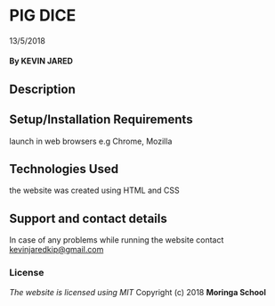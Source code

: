 # PIG DICE
####
13/5/2018
#### By **KEVIN JARED**
## Description

## Setup/Installation Requirements
launch in web browsers e.g Chrome, Mozilla
## Technologies Used
the website was created using HTML and CSS
## Support and contact details
In case of any problems while running the website contact kevinjaredkip@gmail.com  
### License
*The website is licensed using MIT*
Copyright (c) 2018 **Moringa School**
